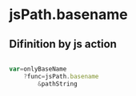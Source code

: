 # jsPath.basename

## Difinition by js action

```js.js

var=onlyBaseName
	?func=jsPath.basename
		&pathString
```


